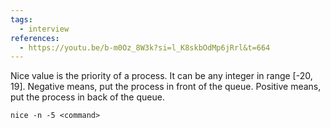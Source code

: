 ```yaml
---
tags:
  - interview
references:
  - https://youtu.be/b-m0Oz_8W3k?si=l_K8skbOdMp6jRrl&t=664
---
```

Nice value is the priority of a process. It can be any integer in range [-20, 19]. Negative means, put the process in front of the queue. Positive means, put the process in back of the queue.

`nice -n -5 <command>`